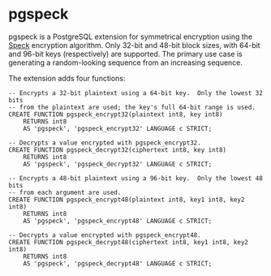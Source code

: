 pgspeck
=======

pgspeck is a PostgreSQL extension for symmetrical encryption using the
[Speck](https://en.wikipedia.org/wiki/Speck_(cipher)) encryption algorithm.
Only 32-bit and 48-bit block sizes, with 64-bit and 96-bit keys (respectively)
are supported.  The primary use case is generating a random-looking sequence
from an increasing sequence.

The extension adds four functions:

    -- Encrypts a 32-bit plaintext using a 64-bit key.  Only the lowest 32 bits
    -- from the plaintext are used; the key's full 64-bit range is used.
    CREATE FUNCTION pgspeck_encrypt32(plaintext int8, key int8)
        RETURNS int8
        AS 'pgspeck', 'pgspeck_encrypt32' LANGUAGE c STRICT;

    -- Decrypts a value encrypted with pgspeck_encrypt32.
    CREATE FUNCTION pgspeck_decrypt32(ciphertext int8, key int8)
        RETURNS int8
        AS 'pgspeck', 'pgspeck_decrypt32' LANGUAGE c STRICT;

    -- Encrypts a 48-bit plaintext using a 96-bit key.  Only the lowest 48 bits
    -- from each argument are used.
    CREATE FUNCTION pgspeck_encrypt48(plaintext int8, key1 int8, key2 int8)
        RETURNS int8
        AS 'pgspeck', 'pgspeck_encrypt48' LANGUAGE c STRICT;
    
    -- Decrypts a value encrypted with pgspeck_encrypt48.
    CREATE FUNCTION pgspeck_decrypt48(ciphertext int8, key1 int8, key2 int8)
        RETURNS int8
        AS 'pgspeck', 'pgspeck_decrypt48' LANGUAGE c STRICT;
